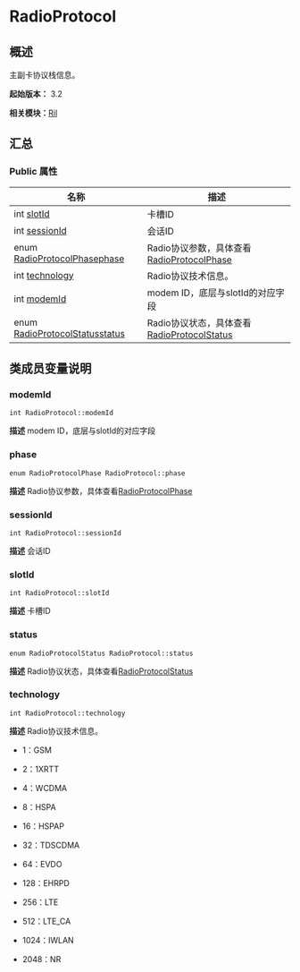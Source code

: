 # RadioProtocol


## 概述

主副卡协议栈信息。

**起始版本：** 3.2

**相关模块：**[Ril](_ril_v11.md)


## 汇总


### Public 属性

| 名称 | 描述 | 
| -------- | -------- |
| int [slotId](#slotid) | 卡槽ID  | 
| int [sessionId](#sessionid) | 会话ID  | 
| enum [RadioProtocolPhase](_ril_v11.md#radioprotocolphase)[phase](#phase) | Radio协议参数，具体查看[RadioProtocolPhase](_ril_v11.md#radioprotocolphase) | 
| int [technology](#technology) | Radio协议技术信息。 | 
| int [modemId](#modemid) | modem ID，底层与slotId的对应字段  | 
| enum [RadioProtocolStatus](_ril_v11.md#radioprotocolstatus)[status](#status) | Radio协议状态，具体查看[RadioProtocolStatus](_ril_v11.md#radioprotocolstatus) | 


## 类成员变量说明


### modemId

```
int RadioProtocol::modemId
```
**描述**
modem ID，底层与slotId的对应字段


### phase

```
enum RadioProtocolPhase RadioProtocol::phase
```
**描述**
Radio协议参数，具体查看[RadioProtocolPhase](_ril_v11.md#radioprotocolphase)


### sessionId

```
int RadioProtocol::sessionId
```
**描述**
会话ID


### slotId

```
int RadioProtocol::slotId
```
**描述**
卡槽ID


### status

```
enum RadioProtocolStatus RadioProtocol::status
```
**描述**
Radio协议状态，具体查看[RadioProtocolStatus](_ril_v11.md#radioprotocolstatus)


### technology

```
int RadioProtocol::technology
```
**描述**
Radio协议技术信息。

- 1：GSM

- 2：1XRTT

- 4：WCDMA

- 8：HSPA

- 16：HSPAP

- 32：TDSCDMA

- 64：EVDO

- 128：EHRPD

- 256：LTE

- 512：LTE_CA

- 1024：IWLAN

- 2048：NR 
